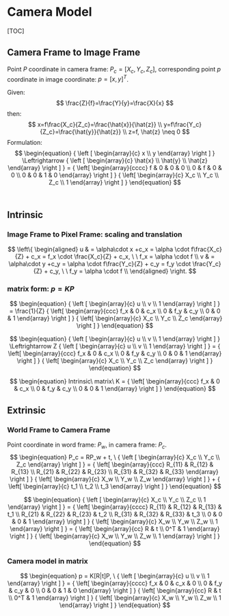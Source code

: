 # Camera Model

[TOC]

## Camera Frame to Image Frame

Point $P$ coordinate in camera frame: $P_c = [ X_c, Y_c, Z_c]$, corresponding point $p$ coordinate in image coordinate: $p=[x, y]^T$. 

Given:
$$
\frac{Z}{f}=\frac{Y}{y}=\frac{X}{x}
$$
then: 
$$
x=f\frac{X_c}{Z_c}=\frac{\hat{x}}{\hat{z}} \\
y=f\frac{Y_c}{Z_c}=\frac{\hat{y}}{\hat{z}} \\
z=f, \hat{z} \neq 0
$$
Formulation:
$$
\begin{equation}
{
    \left [ 
        \begin{array}{c}
            x \\
            y 
        \end{array} 
    \right ]
} \Leftrightarrow
{
    \left [ 
        \begin{array}{c}
            \hat{x} \\
            \hat{y} \\
            \hat{z}
        \end{array} 
    \right ]
} = 
{
    \left[ 
        \begin{array}{cccc}
            f & 0 & 0 & 0 \\
            0 & f & 0 & 0 \\
            0 & 0 & 1 & 0
        \end{array}
    \right ]
}
{
    \left[ 
        \begin{array}{c}
            X_c \\
            Y_c \\
            Z_c \\
            1
        \end{array}
    \right ]
}
\end{equation}
$$
​	

## Intrinsic

### Image Frame to Pixel Frame: scaling and translation

$$
\left\{
\begin{aligned}
u & = \alpha\cdot x +c_x = \alpha \cdot f\frac{X_c}{Z} + c_x = f_x \cdot \frac{X_c}{Z} + c_x, 
  \  \ f_x = \alpha \cdot f \\
v & =  \alpha\cdot y +c_y = \alpha \cdot f\frac{Y_c}{Z} + c_y = f_y \cdot \frac{Y_c}{Z} + c_y, 
  \  \ f_y = \alpha \cdot f \\
\end{aligned}
\right.
$$

### matrix form: $p=KP$

$$
\begin{equation}
{
    \left [ 
        \begin{array}{c}
            u \\
            v \\
            1
        \end{array} 
    \right ]
} = \frac{1}{Z}
{
    \left[ 
        \begin{array}{ccc}
            f_x & 0 & c_x \\
            0 & f_y & c_y \\
            0 & 0 & 1 
        \end{array}
    \right ]
}
{
    \left[ 
        \begin{array}{c}
            X_c \\
            Y_c \\
            Z_c 
        \end{array}
    \right ]
}
\end{equation}
$$

$$
\begin{equation}
{
    \left [ 
        \begin{array}{c}
            u \\
            v \\
            1
        \end{array} 
    \right ]
} \Leftrightarrow Z
{
    \left [ 
        \begin{array}{c}
            u \\
            v \\
            1
        \end{array} 
    \right ]
} = 
{
    \left[ 
        \begin{array}{ccc}
            f_x & 0 & c_x \\
            0 & f_y & c_y \\
            0 & 0 & 1 
        \end{array}
    \right ]
} 
{
    \left[ 
        \begin{array}{c}
            X_c \\
            Y_c \\
            Z_c 
        \end{array}
    \right ]
}
\end{equation}
$$

$$
\begin{equation}
Intrinsic\ matrix\ K = {
    \left[ 
        \begin{array}{ccc}
            f_x & 0 & c_x \\
            0 & f_y & c_y \\
            0 & 0 & 1 
        \end{array}
    \right ]
} 
\end{equation}
$$

## Extrinsic

### World Frame to Camera Frame

Point coordinate in word frame: $P_w$, in camera frame: $P_c$.
$$
\begin{equation}
P_c = RP_w + t, \ 
{
    \left [ 
        \begin{array}{c}
            X_c \\
            Y_c \\
            Z_c
        \end{array} 
    \right ]
}  = 
{
    \left[ 
        \begin{array}{ccc}
            R_{11} & R_{12} & R_{13} \\
            R_{21} & R_{22} & R_{23} \\
            R_{31} & R_{32} & R_{33} 
        \end{array}
    \right ]
} 
{
    \left[ 
        \begin{array}{c}
            X_w \\
            Y_w \\
            Z_w 
        \end{array}
    \right ]
} + 
{
    \left[ 
        \begin{array}{c}
            t_1 \\
            t_2 \\
            t_3 
        \end{array}
    \right ]
}
\end{equation}
$$

$$
\begin{equation}
{
    \left [ 
        \begin{array}{c}
            X_c \\
            Y_c \\
            Z_c \\ 
            1
        \end{array} 
    \right ]
}  = 
{
    \left[ 
        \begin{array}{cccc}
            R_{11} & R_{12} & R_{13} & t_1 \\
            R_{21} & R_{22} & R_{23} & t_2 \\
            R_{31} & R_{32} & R_{33} & t_3 \\
            0      & 0      & 0      & 1
        \end{array}
    \right ]
} 
{
    \left[ 
        \begin{array}{c}
            X_w \\
            Y_w \\
            Z_w \\
            1
        \end{array}
    \right ]
} = 
{
    \left[ 
        \begin{array}{cc}
            R & t \\
            0^T & 1 
        \end{array}
    \right ]
} 
{
    \left[ 
        \begin{array}{c}
            X_w \\
            Y_w \\
            Z_w \\
            1
        \end{array}
    \right ]
}
\end{equation}
$$

### Camera model in matrix
$$
\begin{equation}
p = K[R|t]P, \ 
{
    \left [ 
        \begin{array}{c}
            u \\
            v \\
            1
        \end{array} 
    \right ]
}  = 
{
    \left[ 
        \begin{array}{cccc}
            f_x & 0   & c_x & 0 \\
            0   & f_y & c_y & 0 \\
            0   & 0   &  1  & 0 
        \end{array}
    \right ]
}
{
    \left[ 
        \begin{array}{cc}
            R & t \\
            0^T & 1 
        \end{array}
    \right ]
} 
{
    \left[ 
        \begin{array}{c}
            X_w \\
            Y_w \\
            Z_w \\
            1
        \end{array}
    \right ]
}
\end{equation}
$$
